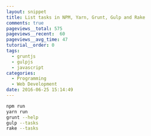 ```yaml
---
layout: snippet
title: List tasks in NPM, Yarn, Grunt, Gulp and Rake
comments: true
pageviews__total: 575
pageviews__recent:  60
pageviews__avg_time: 47
tutorial__order: 0
tags:
  - gruntjs
  - gulpjs
  - javascript
categories:
  - Programming
  - Web Development
date: 2016-06-25 15:14:49
---
```


```bash
npm run
yarn run
grunt --help
gulp --tasks
rake --tasks
```
